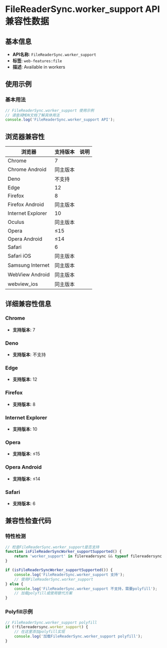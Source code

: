 # FileReaderSync.worker_support API 兼容性数据

## 基本信息

- **API名称**: `FileReaderSync.worker_support`
- **标签**: `web-features:file`
- **描述**: Available in workers

## 使用示例

### 基本用法

```javascript
// FileReaderSync.worker_support 使用示例
// 请查阅MDN文档了解具体用法
console.log('FileReaderSync.worker_support API');
```

## 浏览器兼容性

| 浏览器 | 支持版本 | 说明 |
|--------|----------|------|
| Chrome | 7 |  |
| Chrome Android | 同主版本 |  |
| Deno | 不支持 |  |
| Edge | 12 |  |
| Firefox | 8 |  |
| Firefox Android | 同主版本 |  |
| Internet Explorer | 10 |  |
| Oculus | 同主版本 |  |
| Opera | ≤15 |  |
| Opera Android | ≤14 |  |
| Safari | 6 |  |
| Safari iOS | 同主版本 |  |
| Samsung Internet | 同主版本 |  |
| WebView Android | 同主版本 |  |
| webview_ios | 同主版本 |  |

## 详细兼容性信息

### Chrome

- **支持版本**: 7

### Deno

- **支持版本**: 不支持

### Edge

- **支持版本**: 12

### Firefox

- **支持版本**: 8

### Internet Explorer

- **支持版本**: 10

### Opera

- **支持版本**: ≤15

### Opera Android

- **支持版本**: ≤14

### Safari

- **支持版本**: 6

## 兼容性检查代码

### 特性检测

```javascript
// 检查FileReaderSync.worker_support是否支持
function isFileReaderSyncWorker_supportSupported() {
    return 'worker_support' in filereadersync && typeof filereadersync.worker_support === 'function';
}

if (isFileReaderSyncWorker_supportSupported()) {
    console.log('FileReaderSync.worker_support 支持');
    // 使用FileReaderSync.worker_support
} else {
    console.log('FileReaderSync.worker_support 不支持，需要polyfill');
    // 加载polyfill或使用替代方案
}
```

### Polyfill示例

```javascript
// FileReaderSync.worker_support polyfill
if (!filereadersync.worker_support) {
    // 在这里添加polyfill实现
    console.log('加载FileReaderSync.worker_support polyfill');
}
```

